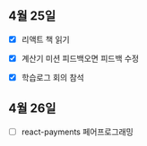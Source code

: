 ## 4월 25일

- [x] 리액트 책 읽기
- [x] 계산기 미션 피드백오면 피드백 수정
- [x] 학습로그 회의 참석


## 4월 26일

- [ ] react-payments 페어프로그래밍
